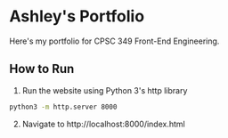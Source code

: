 # Ashley's Portfolio
Here's my portfolio for CPSC 349 Front-End Engineering.

## How to Run

1. Run the website using Python 3's http library

```bash
python3 -m http.server 8000
```

2. Navigate to http://localhost:8000/index.html